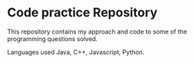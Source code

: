 # Code practice Repository
This repository contains my approach and code to some of the programming questions solved.

Languages used Java, C++, Javascript, Python.

